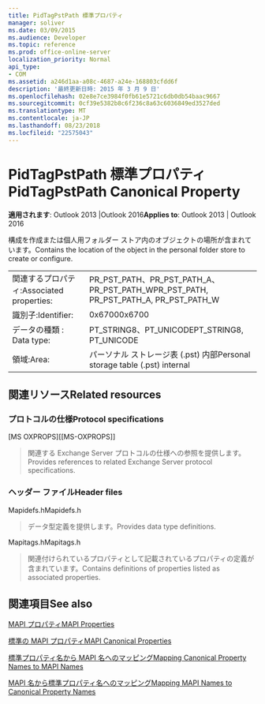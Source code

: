 ```yaml
---
title: PidTagPstPath 標準プロパティ
manager: soliver
ms.date: 03/09/2015
ms.audience: Developer
ms.topic: reference
ms.prod: office-online-server
localization_priority: Normal
api_type:
- COM
ms.assetid: a246d1aa-a08c-4687-a24e-168803cfdd6f
description: '最終更新日時: 2015 年 3 月 9 日'
ms.openlocfilehash: 02e8e7ce3984f0fb61e5721c6db0db54baac9667
ms.sourcegitcommit: 0cf39e5382b8c6f236c8a63c6036849ed3527ded
ms.translationtype: MT
ms.contentlocale: ja-JP
ms.lasthandoff: 08/23/2018
ms.locfileid: "22575043"
---
```

# <a name="pidtagpstpath-canonical-property"></a><span data-ttu-id="79eb7-103">PidTagPstPath 標準プロパティ</span><span class="sxs-lookup"><span data-stu-id="79eb7-103">PidTagPstPath Canonical Property</span></span>

  
  
<span data-ttu-id="79eb7-104">**適用されます**: Outlook 2013 |Outlook 2016</span><span class="sxs-lookup"><span data-stu-id="79eb7-104">**Applies to**: Outlook 2013 | Outlook 2016</span></span> 
  
<span data-ttu-id="79eb7-105">構成を作成または個人用フォルダー ストア内のオブジェクトの場所が含まれています。</span><span class="sxs-lookup"><span data-stu-id="79eb7-105">Contains the location of the object in the personal folder store to create or configure.</span></span>
  
|||
|:-----|:-----|
|<span data-ttu-id="79eb7-106">関連するプロパティ:</span><span class="sxs-lookup"><span data-stu-id="79eb7-106">Associated properties:</span></span>  <br/> |<span data-ttu-id="79eb7-107">PR_PST_PATH、PR_PST_PATH_A、PR_PST_PATH_W</span><span class="sxs-lookup"><span data-stu-id="79eb7-107">PR_PST_PATH, PR_PST_PATH_A, PR_PST_PATH_W</span></span>  <br/> |
|<span data-ttu-id="79eb7-108">識別子:</span><span class="sxs-lookup"><span data-stu-id="79eb7-108">Identifier:</span></span>  <br/> |<span data-ttu-id="79eb7-109">0x6700</span><span class="sxs-lookup"><span data-stu-id="79eb7-109">0x6700</span></span>  <br/> |
|<span data-ttu-id="79eb7-110">データの種類 : </span><span class="sxs-lookup"><span data-stu-id="79eb7-110">Data type:</span></span>  <br/> |<span data-ttu-id="79eb7-111">PT_STRING8、PT_UNICODE</span><span class="sxs-lookup"><span data-stu-id="79eb7-111">PT_STRING8, PT_UNICODE</span></span>  <br/> |
|<span data-ttu-id="79eb7-112">領域:</span><span class="sxs-lookup"><span data-stu-id="79eb7-112">Area:</span></span>  <br/> |<span data-ttu-id="79eb7-113">パーソナル ストレージ表 (.pst) 内部</span><span class="sxs-lookup"><span data-stu-id="79eb7-113">Personal storage table (.pst) internal</span></span>  <br/> |
   
## <a name="related-resources"></a><span data-ttu-id="79eb7-114">関連リソース</span><span class="sxs-lookup"><span data-stu-id="79eb7-114">Related resources</span></span>

### <a name="protocol-specifications"></a><span data-ttu-id="79eb7-115">プロトコルの仕様</span><span class="sxs-lookup"><span data-stu-id="79eb7-115">Protocol specifications</span></span>

<span data-ttu-id="79eb7-116">[MS OXPROPS]</span><span class="sxs-lookup"><span data-stu-id="79eb7-116">[[MS-OXPROPS]]</span></span> 
  
> <span data-ttu-id="79eb7-117">関連する Exchange Server プロトコルの仕様への参照を提供します。</span><span class="sxs-lookup"><span data-stu-id="79eb7-117">Provides references to related Exchange Server protocol specifications.</span></span>
    
### <a name="header-files"></a><span data-ttu-id="79eb7-118">ヘッダー ファイル</span><span class="sxs-lookup"><span data-stu-id="79eb7-118">Header files</span></span>

<span data-ttu-id="79eb7-119">Mapidefs.h</span><span class="sxs-lookup"><span data-stu-id="79eb7-119">Mapidefs.h</span></span>
  
> <span data-ttu-id="79eb7-120">データ型定義を提供します。</span><span class="sxs-lookup"><span data-stu-id="79eb7-120">Provides data type definitions.</span></span>
    
<span data-ttu-id="79eb7-121">Mapitags.h</span><span class="sxs-lookup"><span data-stu-id="79eb7-121">Mapitags.h</span></span>
  
> <span data-ttu-id="79eb7-122">関連付けられているプロパティとして記載されているプロパティの定義が含まれています。</span><span class="sxs-lookup"><span data-stu-id="79eb7-122">Contains definitions of properties listed as associated properties.</span></span>
    
## <a name="see-also"></a><span data-ttu-id="79eb7-123">関連項目</span><span class="sxs-lookup"><span data-stu-id="79eb7-123">See also</span></span>



[<span data-ttu-id="79eb7-124">MAPI プロパティ</span><span class="sxs-lookup"><span data-stu-id="79eb7-124">MAPI Properties</span></span>](mapi-properties.md)
  
[<span data-ttu-id="79eb7-125">標準の MAPI プロパティ</span><span class="sxs-lookup"><span data-stu-id="79eb7-125">MAPI Canonical Properties</span></span>](mapi-canonical-properties.md)
  
[<span data-ttu-id="79eb7-126">標準プロパティ名から MAPI 名へのマッピング</span><span class="sxs-lookup"><span data-stu-id="79eb7-126">Mapping Canonical Property Names to MAPI Names</span></span>](mapping-canonical-property-names-to-mapi-names.md)
  
[<span data-ttu-id="79eb7-127">MAPI 名から標準プロパティ名へのマッピング</span><span class="sxs-lookup"><span data-stu-id="79eb7-127">Mapping MAPI Names to Canonical Property Names</span></span>](mapping-mapi-names-to-canonical-property-names.md)

